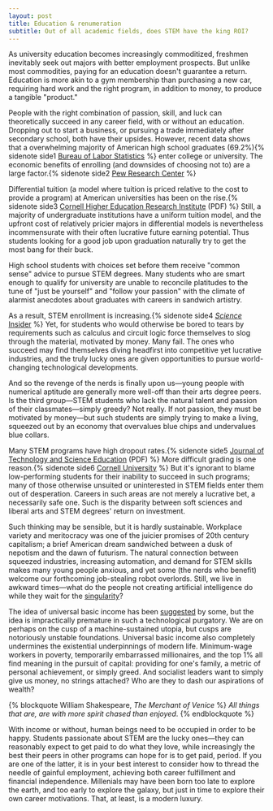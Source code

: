 ```yaml
---
layout: post
title: Education & renumeration
subtitle: Out of all academic fields, does STEM have the king ROI?
---
```


As university education becomes increasingly commoditized, freshmen inevitably seek out majors with better employment prospects. But unlike most commodities, paying for an education doesn't guarantee a return. Education is more akin to a gym membership than purchasing a new car, requiring hard work and the right program, in addition to money, to produce a tangible "product."

People with the right combination of passion, skill, and luck can theoretically succeed in any career field, with or without an education. Dropping out to start a business, or pursuing a trade immediately after secondary school, both have their upsides. However, recent data shows that a overwhelming majority of American high school graduates (69.2%){% sidenote side1 [Bureau of Labor Statistics](http://www.bls.gov/news.release/hsgec.nr0.htm "Post-Secondary Enrollment") %} enter college or university. The economic benefits of enrolling (and downsides of choosing not to) are a large factor.{% sidenote side2 [Pew Research Center](http://www.pewsocialtrends.org/2014/02/11/the-rising-cost-of-not-going-to-college/ "Post-Secondary Enrollment") %}

[//]: # (College enrollment: http://archive.is/vB0kk)
[//]: # (The Rising Cost...: http://archive.is/de89e)

Differential tuition (a model where tuition is priced relative to the cost to provide a program) at American universities has been on the rise.{% sidenote side3 [Cornell Higher Education Research Institute](https://www.ilr.cornell.edu/sites/ilr.cornell.edu/files/2011%20Survey%20of%20Differential%20Tuition%20at%20Public%20Higher%20Education%20Institutions.pdf "Survey of Differential Tuition at Public Higher Education Institutions") (PDF) %} Still, a majority of undergraduate institutions have a uniform tuition model, and the upfront cost of relatively pricier majors in differential models is nevertheless incommensurate with their often lucrative future earning potential. Thus students looking for a good job upon graduation naturally try to get the most bang for their buck.

High school students with choices set before them receive "common sense" advice to pursue STEM degrees. Many students who are smart enough to qualify for university are unable to reconcile platitudes to the tune of "just be yourself" and "follow your passion" with the climate of alarmist anecdotes about graduates with careers in sandwich artistry. 

[//]: # (Cornell Study...: http://archive.is/de89e)

As a result, STEM enrollment is increasing.{% sidenote side4 [*Science* Insider](http://www.sciencemag.org/news/2014/06/data-check-us-producing-more-stem-graduates-even-without-proposed-initiatives "STEM graduates") %} Yet, for students who would otherwise be bored to tears by requirements such as calculus and circuit logic force themselves to slog through the material, motivated by money. Many fail. The ones who succeed may find themselves diving headfirst into competitive yet lucrative industries, and the truly lucky ones are given opportunities to pursue world-changing technological developments. 

[//]: # (Science...: http://archive.is/EqrzK)

And so the revenge of the nerds is finally upon us—young people with numerical aptitude are generally more well-off than their arts degree peers. Is the third group—STEM students who lack the natural talent and passion of their classmates—simply greedy? Not really. If not passion, they must be motivated by money—but such students are simply trying to make a living, squeezed out by an economy that overvalues blue chips and undervalues blue collars.

Many STEM programs have high dropout rates.{% sidenote side5 [Journal of Technology and Science Education](http://www.jotse.org/index.php/jotse/article/download/136/150 "Stem Attrition Among High-performing College Students In The United States: Scope And Potential Causes") (PDF) %} More difficult grading is one reason.{% sidenote side6 [Cornell University](http://www.news.cornell.edu/stories/2010/04/tougher-grading-one-reason-high-stem-dropout-rate "Tougher grading is one reason for high STEM dropout rate") %} But it's ignorant to blame low-performing students for their inability to succeed in such programs; many of those otherwise unsuited or uninterested in STEM fields enter them out of desperation. Careers in such areas are not merely a lucrative bet, a necessarily safe one. Such is the disparity between soft sciences and liberal arts and STEM degrees' return on investment.

Such thinking may be sensible, but it is hardly sustainable. Workplace variety and meritocracy was one of the juicier promises of 20th century capitalism; a brief American dream sandwiched between a dusk of nepotism and the dawn of futurism. The natural connection between squeezed industries, increasing automation, and demand for STEM skills makes many young people anxious, and yet some (the nerds who benefit) welcome our forthcoming job-stealing robot overlords. Still, we live in awkward times—what do the people not creating artificial intelligence do while they wait for the [singularity](http://www.vanityfair.com/news/tech/2014/11/artificial-intelligence-singularity-theory)?

[//]: # (Singularity...: http://archive.is/GGHXz)

The idea of universal basic income has been [suggested](http://www.nytimes.com/2016/03/03/technology/plan-to-fight-robot-invasion-at-work-give-everyone-a-paycheck.html) by some, but the idea is impractically premature in such a technological purgatory. We are on perhaps on the cusp of a machine-sustained utopia, but cusps are notoriously unstable foundations. Universal basic income also completely undermines the existential underpinnings of modern life. Minimum-wage workers in poverty, temporarily embarrassed millionaires, and the top 1% all find meaning in the pursuit of capital: providing for one's family, a metric of personal achievement, or simply greed. And socialist leaders want to simply give us money, no strings attached? Who are they to dash our aspirations of wealth?

{% blockquote William Shakespeare, *The Merchant of Venice* %}
*All things that are, are with more spirit chased than enjoyed*.
{% endblockquote %}

[//]: # (UBI...: http://archive.is/xWdII)

With income or without, human beings need to be occupied in order to be happy. Students passionate about STEM are the lucky ones—they can reasonably expect to get paid to do what they love, while increasingly the best their peers in other programs can hope for is to get paid, period. If you are one of the latter, it is in your best interest to consider how to thread the needle of gainful employment, achieving both career fulfillment and financial independence. Millenials may have been born too late to explore the earth, and too early to explore the galaxy, but just in time to explore their own career motivations. That, at least, is a modern luxury.